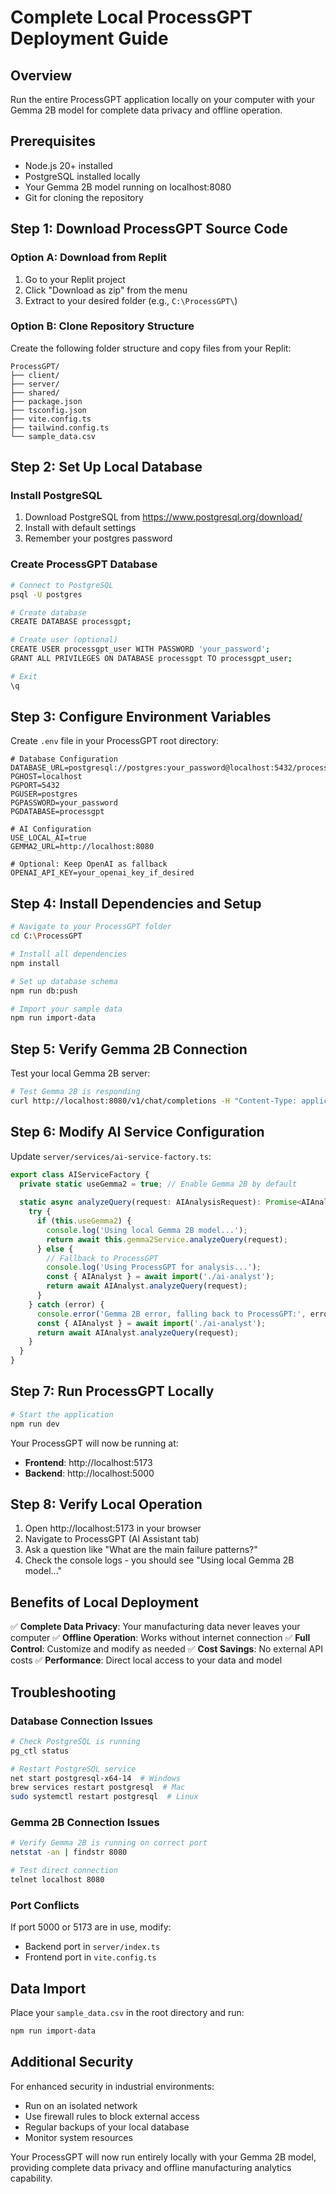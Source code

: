 # Complete Local ProcessGPT Deployment Guide

## Overview
Run the entire ProcessGPT application locally on your computer with your Gemma 2B model for complete data privacy and offline operation.

## Prerequisites
- Node.js 20+ installed
- PostgreSQL installed locally
- Your Gemma 2B model running on localhost:8080
- Git for cloning the repository

## Step 1: Download ProcessGPT Source Code

### Option A: Download from Replit
1. Go to your Replit project
2. Click "Download as zip" from the menu
3. Extract to your desired folder (e.g., `C:\ProcessGPT\`)

### Option B: Clone Repository Structure
Create the following folder structure and copy files from your Replit:
```
ProcessGPT/
├── client/
├── server/
├── shared/
├── package.json
├── tsconfig.json
├── vite.config.ts
├── tailwind.config.ts
└── sample_data.csv
```

## Step 2: Set Up Local Database

### Install PostgreSQL
1. Download PostgreSQL from https://www.postgresql.org/download/
2. Install with default settings
3. Remember your postgres password

### Create ProcessGPT Database
```bash
# Connect to PostgreSQL
psql -U postgres

# Create database
CREATE DATABASE processgpt;

# Create user (optional)
CREATE USER processgpt_user WITH PASSWORD 'your_password';
GRANT ALL PRIVILEGES ON DATABASE processgpt TO processgpt_user;

# Exit
\q
```

## Step 3: Configure Environment Variables

Create `.env` file in your ProcessGPT root directory:
```env
# Database Configuration
DATABASE_URL=postgresql://postgres:your_password@localhost:5432/processgpt
PGHOST=localhost
PGPORT=5432
PGUSER=postgres
PGPASSWORD=your_password
PGDATABASE=processgpt

# AI Configuration
USE_LOCAL_AI=true
GEMMA2_URL=http://localhost:8080

# Optional: Keep OpenAI as fallback
OPENAI_API_KEY=your_openai_key_if_desired
```

## Step 4: Install Dependencies and Setup

```bash
# Navigate to your ProcessGPT folder
cd C:\ProcessGPT

# Install all dependencies
npm install

# Set up database schema
npm run db:push

# Import your sample data
npm run import-data
```

## Step 5: Verify Gemma 2B Connection

Test your local Gemma 2B server:
```bash
# Test Gemma 2B is responding
curl http://localhost:8080/v1/chat/completions -H "Content-Type: application/json" -d "{\"model\":\"gemma-2b-it\",\"messages\":[{\"role\":\"user\",\"content\":\"Hello\"}]}"
```

## Step 6: Modify AI Service Configuration

Update `server/services/ai-service-factory.ts`:
```typescript
export class AIServiceFactory {
  private static useGemma2 = true; // Enable Gemma 2B by default
  
  static async analyzeQuery(request: AIAnalysisRequest): Promise<AIAnalysisResponse> {
    try {
      if (this.useGemma2) {
        console.log('Using local Gemma 2B model...');
        return await this.gemma2Service.analyzeQuery(request);
      } else {
        // Fallback to ProcessGPT
        console.log('Using ProcessGPT for analysis...');
        const { AIAnalyst } = await import('./ai-analyst');
        return await AIAnalyst.analyzeQuery(request);
      }
    } catch (error) {
      console.error('Gemma 2B error, falling back to ProcessGPT:', error);
      const { AIAnalyst } = await import('./ai-analyst');
      return await AIAnalyst.analyzeQuery(request);
    }
  }
}
```

## Step 7: Run ProcessGPT Locally

```bash
# Start the application
npm run dev
```

Your ProcessGPT will now be running at:
- **Frontend**: http://localhost:5173
- **Backend**: http://localhost:5000

## Step 8: Verify Local Operation

1. Open http://localhost:5173 in your browser
2. Navigate to ProcessGPT (AI Assistant tab)
3. Ask a question like "What are the main failure patterns?"
4. Check the console logs - you should see "Using local Gemma 2B model..."

## Benefits of Local Deployment

✅ **Complete Data Privacy**: Your manufacturing data never leaves your computer
✅ **Offline Operation**: Works without internet connection
✅ **Full Control**: Customize and modify as needed
✅ **Cost Savings**: No external API costs
✅ **Performance**: Direct local access to your data and model

## Troubleshooting

### Database Connection Issues
```bash
# Check PostgreSQL is running
pg_ctl status

# Restart PostgreSQL service
net start postgresql-x64-14  # Windows
brew services restart postgresql  # Mac
sudo systemctl restart postgresql  # Linux
```

### Gemma 2B Connection Issues
```bash
# Verify Gemma 2B is running on correct port
netstat -an | findstr 8080

# Test direct connection
telnet localhost 8080
```

### Port Conflicts
If port 5000 or 5173 are in use, modify:
- Backend port in `server/index.ts`
- Frontend port in `vite.config.ts`

## Data Import
Place your `sample_data.csv` in the root directory and run:
```bash
npm run import-data
```

## Additional Security
For enhanced security in industrial environments:
- Run on an isolated network
- Use firewall rules to block external access
- Regular backups of your local database
- Monitor system resources

Your ProcessGPT will now run entirely locally with your Gemma 2B model, providing complete data privacy and offline manufacturing analytics capability.